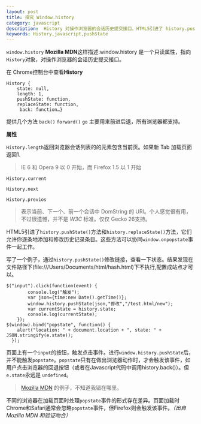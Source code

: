 ```yaml
---
layout: post
title: 探究 Window.history
category: javascript
description:  History 对操作浏览器的会话历史提交接口。HTML5引进了 history.pushState()方法和 history.replaceState()方法，它们允许你逐条地添加和修改历史记录条目，丰富了Web的操作方式。
keywords: History,javascript,pushState
--- 
```


`window.history` **Mozilla MDN**这样描述:window.history 是一个只读属性，指向 `History`对象，对操作浏览器的会话历史提交接口。

在 Chrome控制台中查看**History** 

```
History {
	state: null,
    length: 1, 
    pushState: function, 
    replaceState: function,
     back: function…}
```
提供几个方法 `back()` `forward()` `go` 主要用来前进后退，所有浏览器都支持。

**属性**

`History.length`返回浏览器会话列表的的元素包含当前页。如果新 Tab 加载页面返回1.
>IE 6 和 Opera 9 以 0 开始，而 Firefox 1.5 以 1 开始

`History.current` 

`History.next` 

`History.previos`
>表示当前、下一个、前一个会话中 DomString 的 URl。个人感觉很有用，不过很遗憾，并不是 *W3C* 标准。仅仅 Gecko 26支持。

HTML5引进了`history.pushState()`方法和`history.replaceState()`方法，它们允许你逐条地添加和修改历史记录条目。这些方法可以协同`window.onpopstate`事件一起工作。

写了一个例子，通过`history.pushState()`修改链接，查看一下状态。结果发现在文件路径下(file:///Users/Documents/html/hash.html)下不执行,配置成站点才可以。

``` 
$("input").click(function(event) {
		console.log("触发");
		var json={time:new Date().getTime()};
		window.history.pushState(json,"修改","/test.html/new");
		var currentState = history.state;
		console.log(currentState);
	});
$(window).bind("popstate", function() {
    alert("location: " + document.location + ", state: " + JSON.stringify(e.state));
  });

```

页面上有一个`input`的按钮，触发点击事件。进行`window.history.pushState`后，并不能触发`popstate`。`popstate`只有在做出浏览器动作时，才会触发该事件，如用户点击浏览器的回退按钮（或者在Javascript代码中调用history.back()）。但`e.state`永远是 `undefined`。
>[Mozilla MDN](https://developer.mozilla.org/zh-CN/docs/Mozilla_event_reference/popstate) 的例子，不知道我错在哪里。

不同的浏览器在加载页面时处理`popstate`事件的形式存在差异。页面加载时Chrome和Safari通常会忽略`popstate`事件，但Firefox则会触发该事件。*（出自 Mozilla MDN 和验证吻合）*




